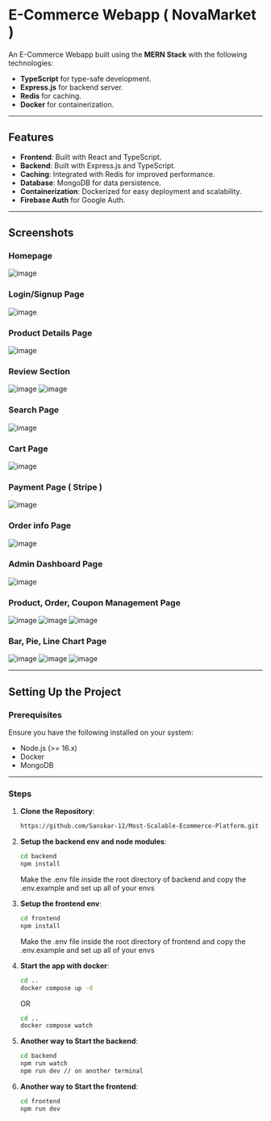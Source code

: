 # E-Commerce Webapp ( NovaMarket )

An E-Commerce Webapp built using the **MERN Stack** with the following technologies:

- **TypeScript** for type-safe development.
- **Express.js** for backend server.
- **Redis** for caching.
- **Docker** for containerization.

---

## Features

- **Frontend**: Built with React and TypeScript.
- **Backend**: Built with Express.js and TypeScript.
- **Caching**: Integrated with Redis for improved performance.
- **Database**: MongoDB for data persistence.
- **Containerization**: Dockerized for easy deployment and scalability.
- **Firebase Auth** for Google Auth.

---

## Screenshots

### Homepage

![image](https://github.com/user-attachments/assets/5092466f-f501-4f63-a55f-8ae06e50cb0e)

### Login/Signup Page

![image](https://github.com/user-attachments/assets/b99d1c8c-bd76-4f13-8aa1-c07152ab4b1a)

### Product Details Page

![image](https://github.com/user-attachments/assets/f0649c68-a45c-4986-965a-c58e7465c13c)

### Review Section

![image](https://github.com/user-attachments/assets/fc3ee56e-77f4-43f5-b9a9-245ea54a1778)
![image](https://github.com/user-attachments/assets/ecb37241-e8a2-4e55-9972-ab68120f9b6b)

### Search Page

![image](https://github.com/user-attachments/assets/089c5e40-1dd5-4c43-98b0-79daf45d2703)

### Cart Page

![image](https://github.com/user-attachments/assets/bbb7c56d-7847-408b-800a-610f7ad25956)

### Payment Page ( Stripe )

![image](https://github.com/user-attachments/assets/3c2fee14-330b-4634-86ed-b4a122ca2b19)

### Order info Page

![image](https://github.com/user-attachments/assets/885d17ec-8f99-476d-8914-e8b065a848a9)

### Admin Dashboard Page

![image](https://github.com/user-attachments/assets/801b60d8-389b-4519-b054-aceb386dbb40)

### Product, Order, Coupon Management Page

![image](https://github.com/user-attachments/assets/f67b7889-715f-4f31-87ad-b4de78b88536)
![image](https://github.com/user-attachments/assets/35ccd3fc-9ac4-44a7-ad1f-084ecf6ec6df)
![image](https://github.com/user-attachments/assets/6099932a-7e79-4db2-b8da-7f71f6a868e2)

### Bar, Pie, Line Chart Page

![image](https://github.com/user-attachments/assets/58a43dfc-daf1-4feb-8a34-596e2ca593a9)
![image](https://github.com/user-attachments/assets/86ebd0fd-c7ed-4731-929b-d33641fe23ff)
![image](https://github.com/user-attachments/assets/b54730af-a33c-44d1-83fd-05928420f2a0)

---

## Setting Up the Project

### Prerequisites

Ensure you have the following installed on your system:

- Node.js (>= 16.x)
- Docker
- MongoDB

---

### Steps

1. **Clone the Repository**:

   ```bash
   https://github.com/Sanskar-12/Most-Scalable-Ecommerce-Platform.git

   ```

2. **Setup the backend env and node modules**:

   ```bash
   cd backend
   npm install
   ```

   Make the .env file inside the root directory of backend and copy the .env.example and set up all of your envs

3. **Setup the frontend env**:
   ```bash
   cd frontend
   npm install
   ```
   Make the .env file inside the root directory of frontend and copy the .env.example and set up all of your envs
4. **Start the app with docker**:

   ```bash
   cd ..
   docker compose up -d
   ```

   OR

   ```bash
   cd ..
   docker compose watch

   ```

5. **Another way to Start the backend**:
   ```bash
   cd backend
   npm run watch
   npm run dev // on another terminal
   ```
6. **Another way to Start the frontend**:
   ```bash
   cd frontend
   npm run dev
   ```
